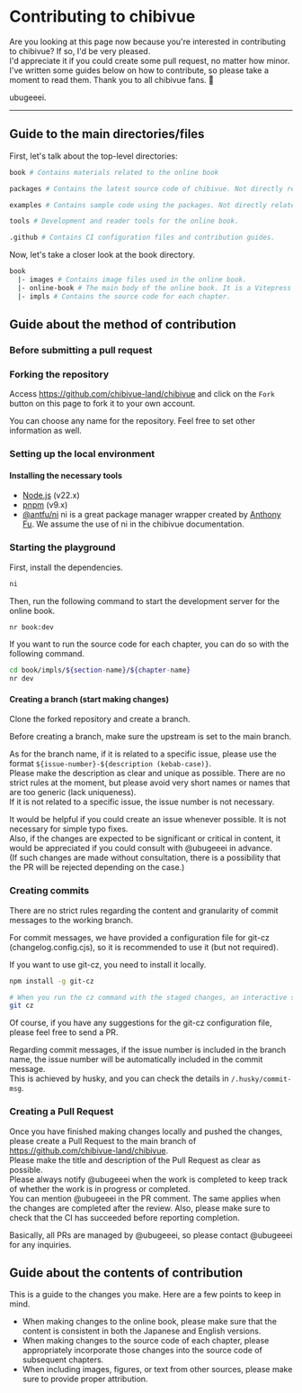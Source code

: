 # Contributing to chibivue

Are you looking at this page now because you're interested in contributing to chibivue? If so, I'd be very pleased.  
I'd appreciate it if you could create some pull request, no matter how minor.  
I've written some guides below on how to contribute, so please take a moment to read them.
Thank you to all chibivue fans. 💖

ubugeeei.

---

## Guide to the main directories/files

First, let's talk about the top-level directories:

```sh
book # Contains materials related to the online book

packages # Contains the latest source code of chibivue. Not directly related to the online book.

examples # Contains sample code using the packages. Not directly related to the online book.

tools # Development and reader tools for the online book.

.github # Contains CI configuration files and contribution guides.
```

Now, let's take a closer look at the book directory.

```sh
book
  |- images # Contains image files used in the online book.
  |- online-book # The main body of the online book. It is a Vitepress project.
  |- impls # Contains the source code for each chapter.
```

## Guide about the method of contribution

### Before submitting a pull request

### Forking the repository

Access https://github.com/chibivue-land/chibivue and click on the `Fork` button on this page to fork it to your own account.

You can choose any name for the repository. Feel free to set other information as well.

### Setting up the local environment

#### Installing the necessary tools

- [Node.js](https://nodejs.org/en) (v22.x)
- [pnpm](https://pnpm.io/) (v9.x)
- [@antfu/ni](https://github.com/antfu/ni)
  ni is a great package manager wrapper created by [Anthony Fu](https://github.com/antfu). We assume the use of ni in the chibivue documentation.

### Starting the playground

First, install the dependencies.

```sh
ni
```

Then, run the following command to start the development server for the online book.

```sh
nr book:dev
```

If you want to run the source code for each chapter, you can do so with the following command.

```sh
cd book/impls/${section-name}/${chapter-name}
nr dev
```

#### Creating a branch (start making changes)

Clone the forked repository and create a branch.

Before creating a branch, make sure the upstream is set to the main branch.

As for the branch name, if it is related to a specific issue, please use the format `${issue-number}-${description (kebab-case)}`.  
Please make the description as clear and unique as possible.
There are no strict rules at the moment, but please avoid very short names or names that are too generic (lack uniqueness).  
If it is not related to a specific issue, the issue number is not necessary.

It would be helpful if you could create an issue whenever possible. It is not necessary for simple typo fixes.  
Also, if the changes are expected to be significant or critical in content, it would be appreciated if you could consult with @ubugeeei in advance.  
(If such changes are made without consultation, there is a possibility that the PR will be rejected depending on the case.)

### Creating commits

There are no strict rules regarding the content and granularity of commit messages to the working branch.

For commit messages, we have provided a configuration file for git-cz (changelog.config.cjs), so it is recommended to use it (but not required).

If you want to use git-cz, you need to install it locally.

```sh
npm install -g git-cz
```

```sh
# When you run the cz command with the staged changes, an interactive shell will start.
git cz
```

Of course, if you have any suggestions for the git-cz configuration file, please feel free to send a PR.

Regarding commit messages, if the issue number is included in the branch name, the issue number will be automatically included in the commit message.  
This is achieved by husky, and you can check the details in `/.husky/commit-msg`.

### Creating a Pull Request

Once you have finished making changes locally and pushed the changes, please create a Pull Request to the main branch of https://github.com/chibivue-land/chibivue.  
Please make the title and description of the Pull Request as clear as possible.  
Please always notify @ubugeeei when the work is completed to keep track of whether the work is in progress or completed.  
You can mention @ubugeeei in the PR comment. The same applies when the changes are completed after the review.
Also, please make sure to check that the CI has succeeded before reporting completion.

Basically, all PRs are managed by @ubugeeei, so please contact @ubugeeei for any inquiries.

## Guide about the contents of contribution

This is a guide to the changes you make. Here are a few points to keep in mind.

- When making changes to the online book, please make sure that the content is consistent in both the Japanese and English versions.
- When making changes to the source code of each chapter, please appropriately incorporate those changes into the source code of subsequent chapters.
- When including images, figures, or text from other sources, please make sure to provide proper attribution.
